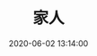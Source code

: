 ---
title: 家人
date: 2020-06-02 13:14:00
updated: 2020-06-02 13:14:00
layout: gallery
password: test
photos:
  - caption: 妈妈
    src: https://s2.loli.net/2022/06/02/3XDWeNmuEh4lvRp.jpg
    desc: 最感恩的人！
  - caption: 姐姐
    src: https://s2.loli.net/2022/06/02/e4j2Bdq36xNfRlL.jpg
    desc: 一直都很照顾我的人！
  - caption: 爸爸
    src: 
    desc: 
  - caption: 爷爷
    src: 
    desc: 
  - caption: 奶奶
    src: 
    desc: 
  - caption: 哥哥
    src: 
    desc: 
  - caption: 嫂子
    src: 
    desc: 
  - caption: 侄子
    src: 
    desc: 
  - caption: 侄女
    src: 
    desc: 
---